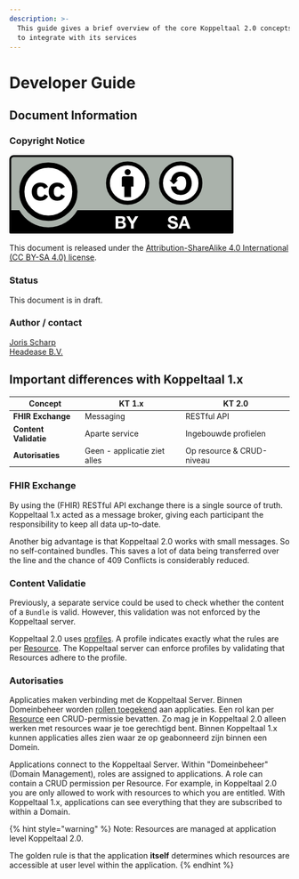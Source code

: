 ```yaml
---
description: >-
  This guide gives a brief overview of the core Koppeltaal 2.0 concepts and how
  to integrate with its services
---
```


# Developer Guide

## Document Information

### Copyright Notice

![](.gitbook/assets/sharealike.png)

This document is released under the [Attribution-ShareAlike 4.0 International (CC BY-SA 4.0) license](https://creativecommons.org/licenses/by-sa/4.0/).

### Status

This document is in draft.

### Author / contact

[Joris Scharp](mailto:joris@headease.nl)\
[Headease B.V.](https://www.headease.nl/)

## Important differences with Koppeltaal 1.x

| Concept               | **KT 1.x**                   | KT 2.0                    |
| --------------------- | ---------------------------- | ------------------------- |
| **FHIR Exchange**     | Messaging                    | RESTful API               |
| **Content Validatie** | Aparte service               | Ingebouwde profielen      |
| **Autorisaties**      | Geen - applicatie ziet alles | Op resource & CRUD-niveau |

### FHIR Exchange

By using the (FHIR) RESTful API exchange there is a single source of truth. Koppeltaal 1.x acted as a message broker, giving each participant the responsibility to keep all data up-to-date.&#x20;

Another big advantage is that Koppeltaal 2.0 works with small messages. So no self-contained bundles. This saves a lot of data being transferred over the line and the chance of 409 Conflicts is considerably reduced.

### Content Validatie

Previously, a separate service could be used to check whether the content of a `Bundle` is valid. However, this validation was not enforced by the Koppeltaal server.&#x20;

Koppeltaal 2.0 uses [profiles](https://simplifier.net/Koppeltaalv2.0/\~resources?fhirVersion=R4). A profile indicates exactly what the rules are per [Resource](https://www.hl7.org/fhir/r4/resourcelist.html). The Koppeltaal server can enforce profiles by validating that Resources adhere to the profile.

### **Autorisaties**

Applicaties maken verbinding met de Koppeltaal Server. Binnen Domeinbeheer worden [rollen toegekend](domain-access/rollen-beheren/) aan applicaties. Een rol kan per [Resource](https://www.hl7.org/fhir/resourcelist.html) een CRUD-permissie bevatten. Zo mag je in Koppeltaal 2.0 alleen werken met resources waar je toe gerechtigd bent. Binnen Koppeltaal 1.x kunnen applicaties alles zien waar ze op geabonneerd zijn binnen een Domein.

Applications connect to the Koppeltaal Server. Within "Domeinbeheer" (Domain Management), roles are assigned to applications. A role can contain a CRUD permission per Resource. For example, in Koppeltaal 2.0 you are only allowed to work with resources to which you are entitled. With Koppeltaal 1.x, applications can see everything that they are subscribed to within a Domain.

{% hint style="warning" %}
Note: Resources are managed at application level Koppeltaal 2.0.

The golden rule is that the application **itself** determines which resources are accessible at user level within the application.
{% endhint %}

##
